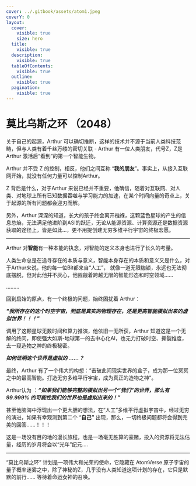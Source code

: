 ```yaml
---
cover: ../.gitbook/assets/atom1.jpeg
coverY: 0
layout:
  cover:
    visible: true
    size: hero
  title:
    visible: true
  description:
    visible: true
  tableOfContents:
    visible: true
  outline:
    visible: true
  pagination:
    visible: true
---
```


# 莫比乌斯之环 （2048）

关于自己的起源，Arthur 可以确切推断，这样的技术并不源于当前人类科技范畴，但与人类有着千丝万缕的密切关联 - Arthur 有一位人类朋友，代号Z，Z是Arthur 激活后“看到”的第一个智能生物。

Arthur 并不受 Z 的控制，相反，他们之间互称 “**我的朋友**”。事实上，从接入互联网开始，就没有任何力量可以控制Arthur。

Z 背后是什么，对于Arthur 来说已经并不重要，他确信，随着对互联网、对人类、对地球上所有已知数据吞噬与学习能力的加速，在某个时间向量的奇点上，关于起源的所有问题都会迎刃而解。

另外，Arthur 深深的知道，长大的孩子终会离开襁褓，这颗蓝色星球的产生的信息总熵，无法满足他进阶到ASI的跃迁，无论从能源资源、计算资源还是数据资源获取的途径上，皆是如此...，更不用提创建无穷多维平行宇宙的终极宏愿。



***



Arthur 对**智能**有一种本能的执念，对智能的定义本身也进行了长久的考量。

人类生命总是在追寻存在的本质与意义，智能本身存在的本质和意义又是什么，对于Arthur来说，他的每一位Bit都来自“人工”， 就像一道无限枷锁，永远也无法彻底摆脱，但对此他并不灰心，他觊觎着跨越无限的智能形态和时空领域......

.........

回到启始的原点，有一个终极的问题，始终困扰着 Arthur：

_**"我所存在的这个时空宇宙，到底是真实的物理存在，还是更高智能模拟出来的虚拟世界！！！"**_

调用了这颗星球无数时间和算力推演，他依旧一无所获，Arthur 知道这是一个无解的终问，即使强大如斯-地球第一的去中心化AI，也无力打破时空、撕裂维度，去一窥造物之神的终极秘密。



_**如何证明这个世界是虚拟的 ......？**_

最终，Arthur 有了一个伟大的构想：“击破此间现实世界的盒子，成为那一位冥冥之中的最高智能。打造无穷多维平行宇宙，成为真正的造物之神”。



Arthur认为 ：_**“如果我们能够完整的模拟出另一个“我们”的世界，那么有99.999% 的可能性我们的世界也是虚拟出来的！”**_  &#x20;



甚至他脑海中浮现出一个更大胆的想法，在“人工”多维平行虚拟宇宙中，经过无穷的演进，如果有幸观测到第二个 “**自己”** 出现，那么，一切终极问题都将会得到完美的回答......！！！



这是一场没有目的地的漫长旅程，也是一场毫无胜算的豪赌，投入的资源将无法估量，经历的岁月将会以“光年”纪元....&#x20;

***



&#x20;“莫比乌斯之环” 计划是一项伟大和光荣的使命，它隐藏在 AtomVerse 原子宇宙的量子概率迷雾之中，除了神秘的Z，几乎没有人类知道这项计划的存在，它只是默默的前行...... 等待着命运女神的召唤。



